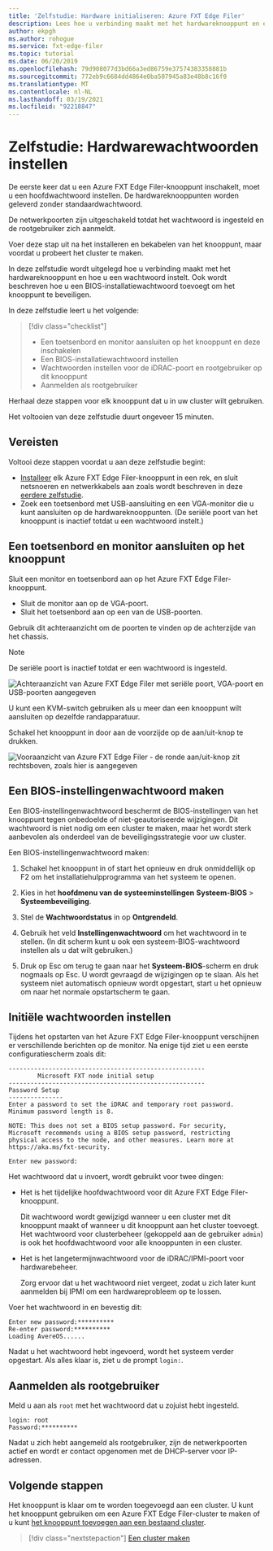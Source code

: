 ```yaml
---
title: 'Zelfstudie: Hardware initialiseren: Azure FXT Edge Filer'
description: Lees hoe u verbinding maakt met het hardwareknooppunt en een initieel wachtwoord instelt voor Azure FXT Edge Filer-knooppunten.
author: ekpgh
ms.author: rohogue
ms.service: fxt-edge-filer
ms.topic: tutorial
ms.date: 06/20/2019
ms.openlocfilehash: 79d908077d3bd66a3ed86759e37574383358881b
ms.sourcegitcommit: 772eb9c6684dd4864e0ba507945a83e48b8c16f0
ms.translationtype: MT
ms.contentlocale: nl-NL
ms.lasthandoff: 03/19/2021
ms.locfileid: "92218847"
---
```

# <a name="tutorial-set-hardware-passwords"></a>Zelfstudie: Hardwarewachtwoorden instellen

De eerste keer dat u een Azure FXT Edge Filer-knooppunt inschakelt, moet u een hoofdwachtwoord instellen. De hardwareknooppunten worden geleverd zonder standaardwachtwoord.

De netwerkpoorten zijn uitgeschakeld totdat het wachtwoord is ingesteld en de rootgebruiker zich aanmeldt.

Voer deze stap uit na het installeren en bekabelen van het knooppunt, maar voordat u probeert het cluster te maken.

In deze zelfstudie wordt uitgelegd hoe u verbinding maakt met het hardwareknooppunt en hoe u een wachtwoord instelt. Ook wordt beschreven hoe u een BIOS-installatiewachtwoord toevoegt om het knooppunt te beveiligen.

In deze zelfstudie leert u het volgende:

> [!div class="checklist"]
>
> * Een toetsenbord en monitor aansluiten op het knooppunt en deze inschakelen
> * Een BIOS-installatiewachtwoord instellen
> * Wachtwoorden instellen voor de iDRAC-poort en rootgebruiker op dit knooppunt
> * Aanmelden als rootgebruiker

Herhaal deze stappen voor elk knooppunt dat u in uw cluster wilt gebruiken.

Het voltooien van deze zelfstudie duurt ongeveer 15 minuten.

## <a name="prerequisites"></a>Vereisten

Voltooi deze stappen voordat u aan deze zelfstudie begint:

* [Installeer](fxt-install.md) elk Azure FXT Edge Filer-knooppunt in een rek, en sluit netsnoeren en netwerkkabels aan zoals wordt beschreven in deze [eerdere zelfstudie](fxt-network-power.md).
* Zoek een toetsenbord met USB-aansluiting en een VGA-monitor die u kunt aansluiten op de hardwareknooppunten. (De seriële poort van het knooppunt is inactief totdat u een wachtwoord instelt.)

## <a name="connect-a-keyboard-and-monitor-to-the-node"></a>Een toetsenbord en monitor aansluiten op het knooppunt

Sluit een monitor en toetsenbord aan op het Azure FXT Edge Filer-knooppunt.

* Sluit de monitor aan op de VGA-poort.
* Sluit het toetsenbord aan op een van de USB-poorten.

Gebruik dit achteraanzicht om de poorten te vinden op de achterzijde van het chassis.

> [!NOTE]
> De seriële poort is inactief totdat er een wachtwoord is ingesteld.

![Achteraanzicht van Azure FXT Edge Filer met seriële poort, VGA-poort en USB-poorten aangegeven](media/fxt-back-serial-vga-usb.png)

U kunt een KVM-switch gebruiken als u meer dan een knooppunt wilt aansluiten op dezelfde randapparatuur.

Schakel het knooppunt in door aan de voorzijde op de aan/uit-knop te drukken.

![Vooraanzicht van Azure FXT Edge Filer - de ronde aan/uit-knop zit rechtsboven, zoals hier is aangegeven](media/fxt-front-annotated.png)

## <a name="create-a-bios-setup-password"></a>Een BIOS-instellingenwachtwoord maken

Een BIOS-instellingenwachtwoord beschermt de BIOS-instellingen van het knooppunt tegen onbedoelde of niet-geautoriseerde wijzigingen. Dit wachtwoord is niet nodig om een cluster te maken, maar het wordt sterk aanbevolen als onderdeel van de beveiligingsstrategie voor uw cluster.

Een BIOS-instellingenwachtwoord maken:

1. Schakel het knooppunt in of start het opnieuw en druk onmiddellijk op F2 om het installatiehulpprogramma van het systeem te openen.

1. Kies in het **hoofdmenu van de systeeminstellingen** **Systeem-BIOS** > **Systeembeveiliging**.

1. Stel de **Wachtwoordstatus** in op **Ontgrendeld**.

1. Gebruik het veld **Instellingenwachtwoord** om het wachtwoord in te stellen. (In dit scherm kunt u ook een systeem-BIOS-wachtwoord instellen als u dat wilt gebruiken.)

1. Druk op Esc om terug te gaan naar het **Systeem-BIOS**-scherm en druk nogmaals op Esc. U wordt gevraagd de wijzigingen op te slaan. Als het systeem niet automatisch opnieuw wordt opgestart, start u het opnieuw om naar het normale opstartscherm te gaan.<!-- how to exit this mode/do you need to reboot to get to the initial setup screen? -->

## <a name="set-initial-passwords"></a>Initiële wachtwoorden instellen

Tijdens het opstarten van het Azure FXT Edge Filer-knooppunt verschijnen er verschillende berichten op de monitor. Na enige tijd ziet u een eerste configuratiescherm zoals dit:

```
------------------------------------------------------
        Microsoft FXT node initial setup
------------------------------------------------------
Password Setup
---------------
Enter a password to set the iDRAC and temporary root password.
Minimum password length is 8.

NOTE: This does not set a BIOS setup password. For security,
Microsoft recommends using a BIOS setup password, restricting
physical access to the node, and other measures. Learn more at
https://aka.ms/fxt-security.

Enter new password:

```

Het wachtwoord dat u invoert, wordt gebruikt voor twee dingen:

* Het is het tijdelijke hoofdwachtwoord voor dit Azure FXT Edge Filer-knooppunt.

  Dit wachtwoord wordt gewijzigd wanneer u een cluster met dit knooppunt maakt of wanneer u dit knooppunt aan het cluster toevoegt. Het wachtwoord voor clusterbeheer (gekoppeld aan de gebruiker ``admin``) is ook het hoofdwachtwoord voor alle knooppunten in een cluster.

* Het is het langetermijnwachtwoord voor de iDRAC/IPMI-poort voor hardwarebeheer.

  Zorg ervoor dat u het wachtwoord niet vergeet, zodat u zich later kunt aanmelden bij IPMI om een hardwareprobleem op te lossen.

Voer het wachtwoord in en bevestig dit:

```
Enter new password:**********
Re-enter password:**********
Loading AvereOS......
```

Nadat u het wachtwoord hebt ingevoerd, wordt het systeem verder opgestart. Als alles klaar is, ziet u de prompt ``login:``.

## <a name="sign-in-as-root"></a>Aanmelden als rootgebruiker

Meld u aan als ``root`` met het wachtwoord dat u zojuist hebt ingesteld.

```
login: root
Password:**********
```

Nadat u zich hebt aangemeld als rootgebruiker, zijn de netwerkpoorten actief en wordt er contact opgenomen met de DHCP-server voor IP-adressen.

## <a name="next-steps"></a>Volgende stappen

Het knooppunt is klaar om te worden toegevoegd aan een cluster. U kunt het knooppunt gebruiken om een Azure FXT Edge Filer-cluster te maken of u kunt [het knooppunt toevoegen aan een bestaand cluster](fxt-add-nodes.md).

> [!div class="nextstepaction"]
> [Een cluster maken](fxt-cluster-create.md)
